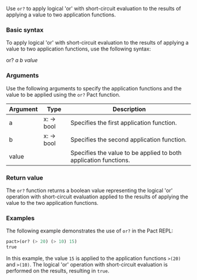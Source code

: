 Use `or?` to apply logical 'or' with short-circuit evaluation to the results of applying a value to two application functions.

### Basic syntax

To apply logical 'or' with short-circuit evaluation to the results of applying a value to two application functions, use the following syntax:

or? *a b value*

### Arguments

Use the following arguments to specify the application functions and the value to be applied using the `or?` Pact function.

| Argument | Type | Description |
| --- | --- | --- |
| a | x:<r> -> bool | Specifies the first application function. |
| b | x:<r> -> bool | Specifies the second application function. |
| value | <r> | Specifies the value to be applied to both application functions. |

### Return value

The `or?` function returns a boolean value representing the logical 'or' operation with short-circuit evaluation applied to the results of applying the value to the two application functions.

### Examples

The following example demonstrates the use of `or?` in the Pact REPL:

```lisp
pact>(or? (> 20) (> 10) 15)
true
```

In this example, the value `15` is applied to the application functions `>(20)` and `>(10)`. The logical 'or' operation with short-circuit evaluation is performed on the results, resulting in `true`.
